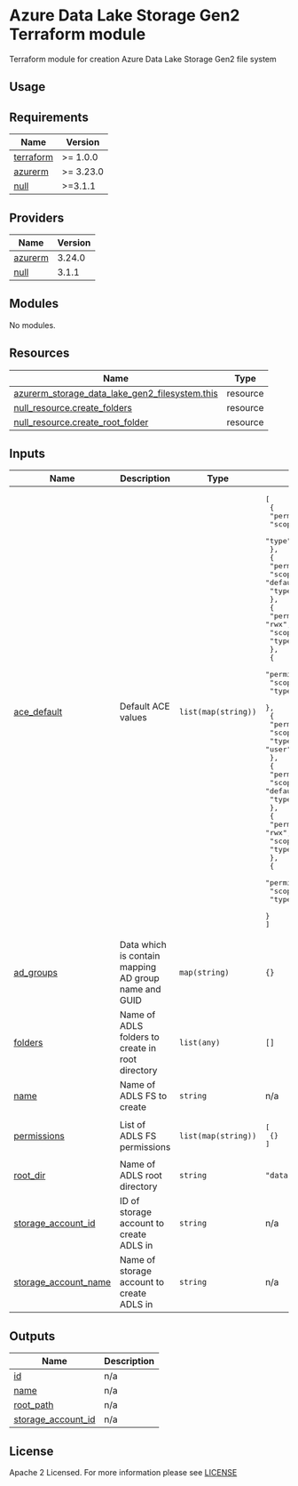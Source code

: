 # Azure Data Lake Storage Gen2 Terraform module
Terraform module for creation Azure Data Lake Storage Gen2 file system

## Usage

<!-- BEGIN_TF_DOCS -->
## Requirements

| Name | Version |
|------|---------|
| <a name="requirement_terraform"></a> [terraform](#requirement\_terraform) | >= 1.0.0 |
| <a name="requirement_azurerm"></a> [azurerm](#requirement\_azurerm) | >= 3.23.0 |
| <a name="requirement_null"></a> [null](#requirement\_null) | >=3.1.1 |

## Providers

| Name | Version |
|------|---------|
| <a name="provider_azurerm"></a> [azurerm](#provider\_azurerm) | 3.24.0 |
| <a name="provider_null"></a> [null](#provider\_null) | 3.1.1 |

## Modules

No modules.

## Resources

| Name | Type |
|------|------|
| [azurerm_storage_data_lake_gen2_filesystem.this](https://registry.terraform.io/providers/hashicorp/azurerm/latest/docs/resources/storage_data_lake_gen2_filesystem) | resource |
| [null_resource.create_folders](https://registry.terraform.io/providers/hashicorp/null/latest/docs/resources/resource) | resource |
| [null_resource.create_root_folder](https://registry.terraform.io/providers/hashicorp/null/latest/docs/resources/resource) | resource |

## Inputs

| Name | Description | Type | Default | Required |
|------|-------------|------|---------|:--------:|
| <a name="input_ace_default"></a> [ace\_default](#input\_ace\_default) | Default ACE values | `list(map(string))` | <pre>[<br>  {<br>    "permissions": "---",<br>    "scope": "access",<br>    "type": "other"<br>  },<br>  {<br>    "permissions": "---",<br>    "scope": "default",<br>    "type": "other"<br>  },<br>  {<br>    "permissions": "rwx",<br>    "scope": "access",<br>    "type": "group"<br>  },<br>  {<br>    "permissions": "rwx",<br>    "scope": "access",<br>    "type": "mask"<br>  },<br>  {<br>    "permissions": "rwx",<br>    "scope": "access",<br>    "type": "user"<br>  },<br>  {<br>    "permissions": "rwx",<br>    "scope": "default",<br>    "type": "group"<br>  },<br>  {<br>    "permissions": "rwx",<br>    "scope": "default",<br>    "type": "mask"<br>  },<br>  {<br>    "permissions": "rwx",<br>    "scope": "default",<br>    "type": "user"<br>  }<br>]</pre> | no |
| <a name="input_ad_groups"></a> [ad\_groups](#input\_ad\_groups) | Data which is contain mapping AD group name and GUID | `map(string)` | `{}` | no |
| <a name="input_folders"></a> [folders](#input\_folders) | Name of ADLS folders to create in root directory | `list(any)` | `[]` | no |
| <a name="input_name"></a> [name](#input\_name) | Name of ADLS FS to create | `string` | n/a | yes |
| <a name="input_permissions"></a> [permissions](#input\_permissions) | List of ADLS FS permissions | `list(map(string))` | <pre>[<br>  {}<br>]</pre> | no |
| <a name="input_root_dir"></a> [root\_dir](#input\_root\_dir) | Name of ADLS root directory | `string` | `"data"` | no |
| <a name="input_storage_account_id"></a> [storage\_account\_id](#input\_storage\_account\_id) | ID of storage account to create ADLS in | `string` | n/a | yes |
| <a name="input_storage_account_name"></a> [storage\_account\_name](#input\_storage\_account\_name) | Name of storage account to create ADLS in | `string` | n/a | yes |

## Outputs

| Name | Description |
|------|-------------|
| <a name="output_id"></a> [id](#output\_id) | n/a |
| <a name="output_name"></a> [name](#output\_name) | n/a |
| <a name="output_root_path"></a> [root\_path](#output\_root\_path) | n/a |
| <a name="output_storage_account_id"></a> [storage\_account\_id](#output\_storage\_account\_id) | n/a |
<!-- END_TF_DOCS -->

## License

Apache 2 Licensed. For more information please see [LICENSE](https://github.com/data-platform-hq/terraform-azurerm-adls-v2/tree/main/LICENSE)
